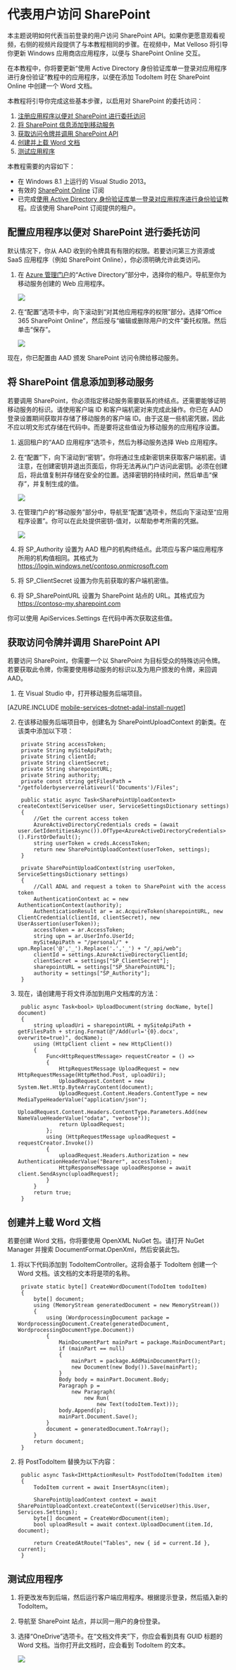 <properties 
	pageTitle="代表用户访问 SharePoint | 移动开发人员中心" 
	description="了解如何代表用户调用 SharePoint" 
	documentationCenter="" 
	authors="mattchenderson" 
	manager="dwrede" 
	editor="" 
	services="mobile-services"/>

<tags 
	ms.service="mobile-services" 
	ms.date="08/08/2015" 
	wacn.date="10/03/2015"/>

# 代表用户访问 SharePoint

本主题说明如何代表当前登录的用户访问 SharePoint API。如果你更愿意观看视频，右侧的视频片段提供了与本教程相同的步骤。在视频中，Mat Velloso 将引导你更新 Windows 应用商店应用程序，以便与 SharePoint Online 交互。


在本教程中，你将要更新“使用 Active Directory 身份验证库单一登录对应用程序进行身份验证”教程中的应用程序，以便在添加 TodoItem 时在 SharePoint Online 中创建一个 Word 文档。

本教程将引导你完成这些基本步骤，以启用对 SharePoint 的委托访问：

1. [注册应用程序以便对 SharePoint 进行委托访问]
2. [将 SharePoint 信息添加到移动服务]
3. [获取访问令牌并调用 SharePoint API]
4. [创建并上载 Word 文档]
5. [测试应用程序]

本教程需要的内容如下：

* 在 Windows 8.1 上运行的 Visual Studio 2013。
* 有效的 [SharePoint Online] 订阅
* 已完成[使用 Active Directory 身份验证库单一登录对应用程序进行身份验证]教程。应该使用 SharePoint 订阅提供的租户。

## <a name="configure-permissions"></a>配置应用程序以便对 SharePoint 进行委托访问
默认情况下，你从 AAD 收到的令牌具有有限的权限。若要访问第三方资源或 SaaS 应用程序（例如 SharePoint Online），你必须明确允许此类访问。

1. 在 [Azure 管理门户]的“Active Directory”部分中，选择你的租户。导航至你为移动服务创建的 Web 应用程序。

    ![][0]

2. 在“配置”选项卡中，向下滚动到“对其他应用程序的权限”部分。选择“Office 365 SharePoint Online”，然后授与“编辑或删除用户的文件”委托权限。然后单击“保存”。

    ![][1]

现在，你已配置由 AAD 颁发 SharePoint 访问令牌给移动服务。

## <a name="store-credentials"></a>将 SharePoint 信息添加到移动服务

若要调用 SharePoint，你必须指定移动服务需要联系的终结点。还需要能够证明移动服务的标识。请使用客户端 ID 和客户端机密对来完成此操作。你已在 AAD 登录设置期间获取并存储了移动服务的客户端 ID。由于这是一些机密凭据，因此不应以明文形式存储在代码中。而是要将这些值设为移动服务的应用程序设置。

1. 返回租户的“AAD 应用程序”选项卡，然后为移动服务选择 Web 应用程序。

2. 在“配置”下，向下滚动到“密钥”。你将通过生成新密钥来获取客户端机密。请注意，在创建密钥并退出页面后，你将无法再从门户访问此密钥。必须在创建后，将此值复制并存储在安全的位置。选择密钥的持续时间，然后单击“保存”，并复制生成的值。

    ![][2]

3. 在管理门户的“移动服务”部分中，导航至“配置”选项卡，然后向下滚动至“应用程序设置”。你可以在此处提供密钥-值对，以帮助参考所需的凭据。

    ![][3]

4. 将 SP\_Authority 设置为 AAD 租户的机构终结点。此项应与客户端应用程序所用的机构值相同。其格式为 https://login.windows.net/contoso.onmicrosoft.com

5. 将 SP\_ClientSecret 设置为你先前获取的客户端机密值。

6. 将 SP\_SharePointURL 设置为 SharePoint 站点的 URL。其格式应为 https://contoso-my.sharepoint.com

你可以使用 ApiServices.Settings 在代码中再次获取这些值。

## <a name="obtain-token"></a>获取访问令牌并调用 SharePoint API

若要访问 SharePoint，你需要一个以 SharePoint 为目标受众的特殊访问令牌。若要获取此令牌，你需要使用移动服务的标识以及为用户颁发的令牌，来回调 AAD。

1. 在 Visual Studio 中，打开移动服务后端项目。

[AZURE.INCLUDE [mobile-services-dotnet-adal-install-nuget](../includes/mobile-services-dotnet-adal-install-nuget.md)]

2. 在该移动服务后端项目中，创建名为 SharePointUploadContext 的新类。在该类中添加以下项：

        private String accessToken;
        private String mySiteApiPath;
        private String clientId;
        private String clientSecret;
        private String sharepointURL;
        private String authority;
        private const string getFilesPath = "/getfolderbyserverrelativeurl('Documents')/Files";

        public static async Task<SharePointUploadContext> createContext(ServiceUser user, ServiceSettingsDictionary settings)
        {
            //Get the current access token
            AzureActiveDirectoryCredentials creds = (await user.GetIdentitiesAsync()).OfType<AzureActiveDirectoryCredentials>().FirstOrDefault();
            string userToken = creds.AccessToken;
            return new SharePointUploadContext(userToken, settings);
        }

        private SharePointUploadContext(string userToken, ServiceSettingsDictionary settings)
        {
            //Call ADAL and request a token to SharePoint with the access token
            AuthenticationContext ac = new AuthenticationContext(authority);
            AuthenticationResult ar = ac.AcquireToken(sharepointURL, new ClientCredential(clientId, clientSecret), new UserAssertion(userToken));
            accessToken = ar.AccessToken;
            string upn = ar.UserInfo.UserId;
            mySiteApiPath = "/personal/" + upn.Replace('@','_').Replace('.','_') + "/_api/web"; 
            clientId = settings.AzureActiveDirectoryClientId;
            clientSecret = settings["SP_ClientSecret"];
            sharepointURL = settings["SP_SharePointURL"];
            authority = settings["SP_Authority"];
        }

3. 现在，请创建用于将文件添加到用户文档库的方法：

        public async Task<bool> UploadDocument(string docName, byte[] document)
        {
            string uploadUri = sharepointURL + mySiteApiPath + getFilesPath + string.Format(@"/Add(url='{0}.docx', overwrite=true)", docName);
            using (HttpClient client = new HttpClient())
            {
                Func<HttpRequestMessage> requestCreator = () =>
                {
                    HttpRequestMessage UploadRequest = new HttpRequestMessage(HttpMethod.Post, uploadUri);
                    UploadRequest.Content = new System.Net.Http.ByteArrayContent(document);
                    UploadRequest.Content.Headers.ContentType = new MediaTypeHeaderValue("application/json");
                    UploadRequest.Content.Headers.ContentType.Parameters.Add(new NameValueHeaderValue("odata", "verbose"));
                    return UploadRequest;
                };
                using (HttpRequestMessage uploadRequest = requestCreator.Invoke())
                {
                    uploadRequest.Headers.Authorization = new AuthenticationHeaderValue("Bearer", accessToken);
                    HttpResponseMessage uploadResponse = await client.SendAsync(uploadRequest);
                }
            }
            return true;
        }

## <a name="create-document"></a>创建并上载 Word 文档

若要创建 Word 文档，你将要使用 OpenXML NuGet 包。请打开 NuGet Manager 并搜索 DocumentFormat.OpenXml，然后安装此包。

1. 将以下代码添加到 TodoItemController。这将会基于 TodoItem 创建一个 Word 文档。该文档的文本将是项的名称。

        private static byte[] CreateWordDocument(TodoItem todoItem)
        {
            byte[] document;
            using (MemoryStream generatedDocument = new MemoryStream())
            {
                using (WordprocessingDocument package = WordprocessingDocument.Create(generatedDocument, WordprocessingDocumentType.Document))
                {
                    MainDocumentPart mainPart = package.MainDocumentPart;
                    if (mainPart == null)
                    {
                        mainPart = package.AddMainDocumentPart();
                        new Document(new Body()).Save(mainPart);
                    }
                    Body body = mainPart.Document.Body;
                    Paragraph p =
                        new Paragraph(
                            new Run(
                                new Text(todoItem.Text)));
                    body.Append(p);
                    mainPart.Document.Save();
                }
                document = generatedDocument.ToArray();
            }
            return document;
        }

2. 将 PostTodoItem 替换为以下内容：

        public async Task<IHttpActionResult> PostTodoItem(TodoItem item)
        {
            TodoItem current = await InsertAsync(item);
            
            SharePointUploadContext context = await SharePointUploadContext.createContext((ServiceUser)this.User, Services.Settings);
            byte[] document = CreateWordDocument(item);
            bool uploadResult = await context.UploadDocument(item.Id, document);
            
            return CreatedAtRoute("Tables", new { id = current.Id }, current);
        }

## <a name="test-application"></a>测试应用程序

1. 将更改发布到后端，然后运行客户端应用程序。根据提示登录，然后插入新的 TodoItem。

2. 导航至 SharePoint 站点，并以同一用户的身份登录。

3. 选择“OneDrive”选项卡。在“文档文件夹”下，你应会看到具有 GUID 标题的 Word 文档。当你打开此文档时，应会看到 TodoItem 的文本。

    ![][4]


<!-- Images. -->

[0]: ./media/mobile-services-dotnet-backend-calling-sharepoint-on-behalf-of-user/aad-web-application.png
[1]: ./media/mobile-services-dotnet-backend-calling-sharepoint-on-behalf-of-user/aad-sharepoint-permissions.png
[2]: ./media/mobile-services-dotnet-backend-calling-sharepoint-on-behalf-of-user/aad-manage-secret-key.png
[3]: ./media/mobile-services-dotnet-backend-calling-sharepoint-on-behalf-of-user/mobile-services-app-settings-sharepoint.png
[4]: ./media/mobile-services-dotnet-backend-calling-sharepoint-on-behalf-of-user/sharepoint-document-created.png

<!-- Anchors. -->

[注册应用程序以便对 SharePoint 进行委托访问]: #configure-permissionss
[将 SharePoint 信息添加到移动服务]: #store-credentials
[获取访问令牌并调用 SharePoint API]: #obtain-token
[创建并上载 Word 文档]: #create-document
[测试应用程序]: #test-application

<!-- URLs. -->
[Azure 管理门户]: https://manage.windowsazure.cn/
[SharePoint Online]: http://office.microsoft.com/zh-cn/sharepoint/
[使用 Active Directory 身份验证库单一登录对应用程序进行身份验证]: /documentation/articles/mobile-services-windows-store-dotnet-adal-sso-authentication
<!---HONumber=71-->